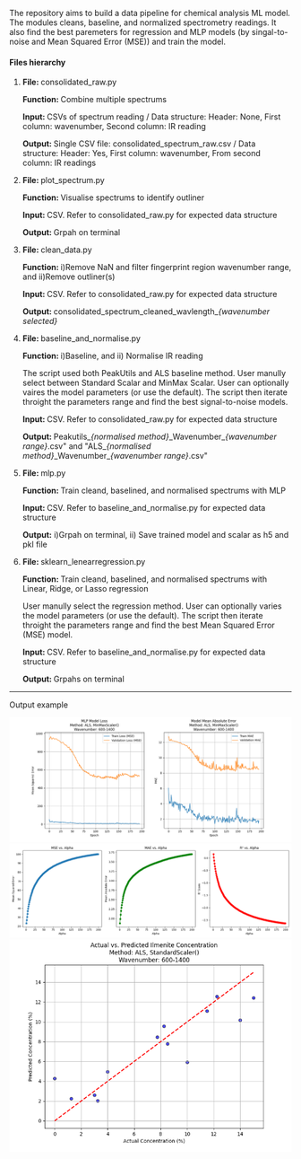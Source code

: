 <p>The repository aims to build a data pipeline for chemical analysis ML model. The modules cleans, baseline, and normalized spectrometry readings. It also find the best paremeters for regression and MLP models (by singal-to-noise and Mean Squared Error (MSE)) and train the model.</p>

<h4>Files hierarchy</h4>
<ol>
    <li>
        <p><b>File: </b>consolidated_raw.py</p>
        <p><b>Function: </b>Combine multiple spectrums</p>
        <p><b>Input: </b>CSVs of spectrum reading / Data structure: Header: None, First column: wavenumber, Second column: IR reading</p>
        <p><b>Output: </b>Single CSV file: consolidated_spectrum_raw.csv / Data structure: Header: Yes, First column: wavenumber, From second column: IR readings</p> 
    </li>
    <li>
        <p><b>File: </b>plot_spectrum.py</p>
        <p><b>Function: </b>Visualise spectrums to identify outliner</p>
        <p><b>Input: </b>CSV. Refer to consolidated_raw.py for expected data structure</p>
        <p><b>Output: </b>Grpah on terminal</p>
    </li>
    <li>
        <p><b>File: </b>clean_data.py</p>
        <p><b>Function: </b>i)Remove NaN and filter fingerprint region wavenumber range, and ii)Remove outliner(s)</p>
        <p><b>Input: </b>CSV. Refer to consolidated_raw.py for expected data structure</p>
        <p><b>Output: </b>consolidated_spectrum_cleaned_wavlength_<i>{wavenumber selected}</i></p> 
    </li>
	<li>
		<p><b>File: </b>baseline_and_normalise.py</p>
		<p><b>Function: </b>i)Baseline, and ii) Normalise IR reading</p>
        <p>The script used both PeakUtils and ALS baseline method. User manully select between Standard Scalar and MinMax Scalar. User can optionally vaires the model parameters (or use the default). The script then iterate throight the parameters range and find the best signal-to-noise models.</p>  
		<p><b>Input: </b>CSV. Refer to consolidated_raw.py for expected data structure</p>
		<p><b>Output: </b>Peakutils_<i>{normalised method}</i>_Wavenumber_<i>{wavenumber range}</i>.csv" and "ALS_<i>{normalised method}</i>_Wavenumber_<i>{wavenumber range}</i>.csv"</p> 
	</li>
	<li>
		<p><b>File: </b>mlp.py</p>
		<p><b>Function: </b>Train cleand, baselined, and normalised spectrums with MLP</p>
		<p><b>Input: </b>CSV. Refer to baseline_and_normalise.py for expected data structure</p>
		<p><b>Output:</b> i)Grpah on terminal, ii) Save trained model and scalar as h5 and pkl file</p>
	</li>
    <li>
        <p><b>File: </b>sklearn_lenearregression.py</p>
		<p><b>Function: </b>Train cleand, baselined, and normalised spectrums with Linear, Ridge, or Lasso regression</p>
        <p>User manully select the regression method. User can optionally varies the model parameters (or use the default). The script then iterate throight the parameters range and find the best Mean Squared Error (MSE) model.</p>
        <p><b>Input: </b>CSV. Refer to baseline_and_normalise.py for expected data structure</p>
        <p><b>Output: </b>Grpahs on terminal</p>        
</ol>
<hr>
<p>Output example</p>
<img src="https://raw.githubusercontent.com/ian-init/data-preprocessing-and-ML-training/refs/heads/main/trail%20result/MLP_ALS_MinMaxScaler.png">
<img src="https://raw.githubusercontent.com/ian-init/data-preprocessing-and-ML-training/refs/heads/main/trail%20result/ridge%20regression_wavelength_600-1400_alpha200_max_iter_none.png">
<img src="https://raw.githubusercontent.com/ian-init/data-preprocessing-and-ML-training/refs/heads/main/trail%20result/MLP_ALS_StandardScaler_pred.png">